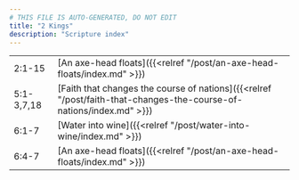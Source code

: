 ```yaml
---
# THIS FILE IS AUTO-GENERATED, DO NOT EDIT
title: "2 Kings"
description: "Scripture index"
---
```


|  |  |
| --- | --- |
| 2:1-15 | [An axe-head floats]({{<relref "/post/an-axe-head-floats/index.md" >}}) |
| 5:1-3,7,18 | [Faith that changes the course of nations]({{<relref "/post/faith-that-changes-the-course-of-nations/index.md" >}}) |
| 6:1-7 | [Water into wine]({{<relref "/post/water-into-wine/index.md" >}}) |
| 6:4-7 | [An axe-head floats]({{<relref "/post/an-axe-head-floats/index.md" >}}) |
